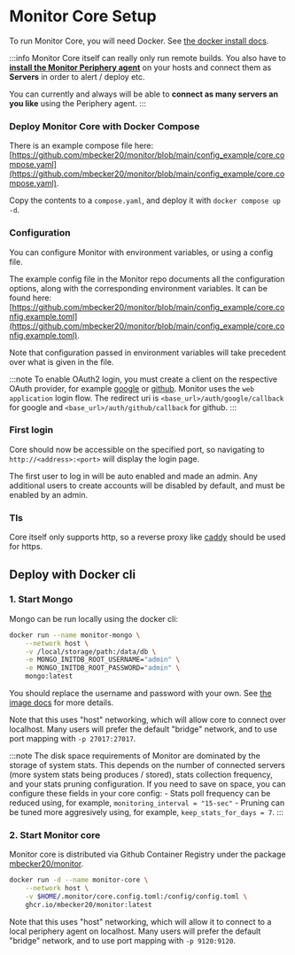 # Monitor Core Setup

To run Monitor Core, you will need Docker. See [the docker install docs](https://docs.docker.com/engine/install/).

:::info
Monitor Core itself can really only run remote builds.
You also have to [**install the Monitor Periphery agent**](/docs/connecting-servers) on your hosts and connect them as **Servers**
in order to alert / deploy etc.

You can currently and always will be able to **connect as many servers an you like** using the Periphery agent.
:::

### Deploy Monitor Core with Docker Compose

There is an example compose file here: [https://github.com/mbecker20/monitor/blob/main/config_example/core.compose.yaml](https://github.com/mbecker20/monitor/blob/main/config_example/core.compose.yaml).

Copy the contents to a `compose.yaml`, and deploy it with `docker compose up -d`.

### Configuration

You can configure Monitor with environment variables, or using a config file.

The example config file in the Monitor repo documents all the configuration options, along with the corresponding environment variables.
It can be found here: [https://github.com/mbecker20/monitor/blob/main/config_example/core.config.example.toml](https://github.com/mbecker20/monitor/blob/main/config_example/core.config.example.toml).

Note that configuration passed in environment variables will take precedent over what is given in the file.

:::note
To enable OAuth2 login, you must create a client on the respective OAuth provider,
for example [google](https://developers.google.com/identity/protocols/oauth2)
or [github](https://docs.github.com/en/apps/oauth-apps/building-oauth-apps/authorizing-oauth-apps).
Monitor uses the `web application` login flow.
The redirect uri is `<base_url>/auth/google/callback` for google and `<base_url>/auth/github/callback` for github.
:::

### First login

Core should now be accessible on the specified port, so navigating to `http://<address>:<port>` will display the login page.

The first user to log in will be auto enabled and made an admin. Any additional users to create accounts will be disabled by default, and must be enabled by an admin.

### Tls

Core itself only supports http, so a reverse proxy like [caddy](https://caddyserver.com/) should be used for https.

## Deploy with Docker cli

### 1. Start Mongo

Mongo can be run locally using the docker cli:

```sh
docker run --name monitor-mongo \
	--network host \
	-v /local/storage/path:/data/db \
	-e MONGO_INITDB_ROOT_USERNAME="admin" \
	-e MONGO_INITDB_ROOT_PASSWORD="admin" \
	mongo:latest
```

You should replace the username and password with your own.
See [the image docs](https://hub.docker.com/_/mongo) for more details.

Note that this uses "host" networking, which will allow core to connect over localhost.
Many users will prefer the default "bridge" network, and to use port mapping with `-p 27017:27017`.

:::note
The disk space requirements of Monitor are dominated by the storage of system stats.
This depends on the number of connected servers (more system stats being produces / stored), stats collection frequency, and your stats pruning configuration.
If you need to save on space, you can configure these fields in your core config: - Stats poll frequency can be reduced using, for example, `monitoring_interval = "15-sec"` - Pruning can be tuned more aggresively using, for example, `keep_stats_for_days = 7`.
:::

### 2. Start Monitor core

Monitor core is distributed via Github Container Registry under the package [mbecker20/monitor](https://github.com/mbecker20/monitor/pkgs/container/monitor).

```sh
docker run -d --name monitor-core \
	--network host \
	-v $HOME/.monitor/core.config.toml:/config/config.toml \
	ghcr.io/mbecker20/monitor:latest
```

Note that this uses "host" networking, which will allow it to connect to a local periphery agent on localhost.
Many users will prefer the default "bridge" network, and to use port mapping with `-p 9120:9120`.
